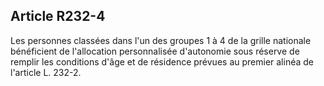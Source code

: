 ## Article R232-4

Les personnes classées dans l'un des groupes 1 à 4 de la grille nationale bénéficient de l'allocation
personnalisée d'autonomie sous réserve de remplir les conditions d'âge et de résidence prévues au premier
alinéa de l'article L. 232-2.

